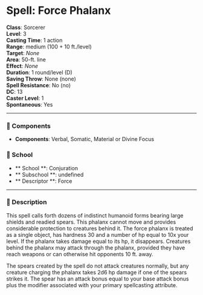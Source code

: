 
# Spell: Force Phalanx
**Class**: Sorcerer  
**Level**: 3  
**Casting Time**: 1 action  
**Range**: medium (100 + 10 ft./level)  
**Target**: _None_  
**Area**: 50-ft. line  
**Effect**: _None_  
**Duration**: 1 round/level (D)  
**Saving Throw**: None (none)  
**Spell Resistance**: No (no)  
**DC**: 13  
**Caster Level**: 1  
**Spontaneous**: Yes

---

### 🔮 Components
- **Components**: Verbal, Somatic, Material or Divine Focus

### 🏫 School
- ** School **: Conjuration
- ** Subschool **: undefined
- ** Descriptor **: Force
---

### 📜 Description
This spell calls forth dozens of indistinct humanoid forms bearing large shields and readied spears. This phalanx cannot move and provides considerable protection to creatures behind it. The force phalanx is treated as a single object, has hardness 30 and a number of hp equal to 10x your level. If the phalanx takes damage equal to its hp, it disappears. Creatures behind the phalanx may attack through the phalanx, provided they have reach weapons or can otherwise hit opponents 10 ft. away.

The spears created by the spell do not attack creatures normally, but any creature charging the phalanx takes 2d6 hp damage if one of the spears strikes it. The spear has an attack bonus equal to your base attack bonus plus the modifier associated with your primary spellcasting attribute.
